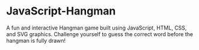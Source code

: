 # JavaScript-Hangman
A fun and interactive Hangman game built using JavaScript, HTML, CSS, and SVG graphics. Challenge yourself to guess the correct word before the hangman is fully drawn!
